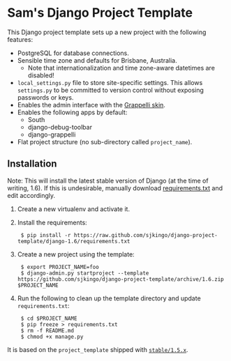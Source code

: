 Sam's Django Project Template
=============================

This Django project template sets up a new project with the following features:

* PostgreSQL for database connections.
* Sensible time zone and defaults for Brisbane, Australia.
  * Note that internationalization and time zone-aware datetimes are disabled!
* `local_settings.py` file to store site-specific settings. This allows `settings.py` to be committed to
  version control without exposing passwords or keys.
* Enables the admin interface with the [Grappelli skin](https://github.com/sehmaschine/django-grappelli).
* Enables the following apps by default:
  * South
  * django-debug-toolbar
  * django-grappelli
* Flat project structure (no sub-directory called `project_name`).

Installation
------------

Note: This will install the latest stable version of Django (at the time of writing, 1.6). If this is undesirable,
manually download [requirements.txt](https://raw.github.com/sjkingo/django-project-template/django-1.6/requirements.txt)
and edit accordingly.

1. Create a new virtualenv and activate it.
2. Install the requirements:

        $ pip install -r https://raw.github.com/sjkingo/django-project-template/django-1.6/requirements.txt

3. Create a new project using the template:

        $ export PROJECT_NAME=foo
        $ django-admin.py startproject --template https://github.com/sjkingo/django-project-template/archive/1.6.zip $PROJECT_NAME

4. Run the following to clean up the template directory and update `requirements.txt`:

        $ cd $PROJECT_NAME
        $ pip freeze > requirements.txt
        $ rm -f README.md
        $ chmod +x manage.py

It is based on the `project_template` shipped with [`stable/1.5.x`](https://github.com/django/django/tree/stable/1.5.x/django/conf/project_template).
